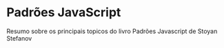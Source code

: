 # Padrões JavaScript
Resumo sobre os principais topicos do livro Padrões Javascript de Stoyan Stefanov
